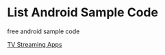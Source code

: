 # List Android Sample Code
free android sample code 

<a href="https://github.com/qodrorid/TV-Streaming-with-Retrofit">TV Streaming Apps </a>
